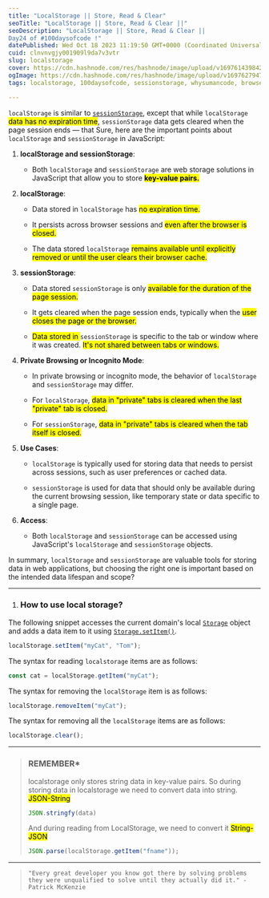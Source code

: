 ```yaml
---
title: "LocalStorage || Store, Read & Clear"
seoTitle: "LocalStorage || Store, Read & Clear ||"
seoDescription: "LocalStorage || Store, Read & Clear ||
Day24 of #100daysofcode !"
datePublished: Wed Oct 18 2023 11:19:50 GMT+0000 (Coordinated Universal Time)
cuid: clnvnvgjy001909l9da7v3vtr
slug: localstorage
cover: https://cdn.hashnode.com/res/hashnode/image/upload/v1697614398428/0d70465a-2e85-4a09-9b08-052da522169c.png
ogImage: https://cdn.hashnode.com/res/hashnode/image/upload/v1697627947733/59a414f6-6c2b-43a6-99b5-8d55c8eb192e.png
tags: localstorage, 100daysofcode, sessionstorage, whysumancode, browser-storage

---
```


`localStorage` is similar to [`sessionStorage`](https://developer.mozilla.org/en-US/docs/Web/API/Window/sessionStorage), except that while `localStorage` <mark>data has no expiration time</mark>, `sessionStorage` data gets cleared when the page session ends — that Sure, here are the important points about `localStorage` and `sessionStorage` in JavaScript:

1. **localStorage and sessionStorage**:
    
    * Both `localStorage` and `sessionStorage` are web storage solutions in JavaScript that allow you to store **<mark>key-value pairs.</mark>**
        
2. **localStorage**:
    
    * Data stored in `localStorage` has <mark>no expiration time.</mark>
        
    * It persists across browser sessions and <mark>even after the browser is closed.</mark>
        
    * The data stored `localStorage` <mark>remains available until explicitly removed or until the user clears their browser cache.</mark>
        
3. **sessionStorage**:
    
    * Data stored `sessionStorage` is only <mark>available for the duration of the page session.</mark>
        
    * It gets cleared when the page session ends, typically when the <mark>user closes the page or the browser.</mark>
        
    * <mark>Data stored in </mark> `sessionStorage` is specific to the tab or window where it was created. <mark>It's not shared between tabs or windows.</mark>
        
4. **Private Browsing or Incognito Mode**:
    
    * In private browsing or incognito mode, the behavior of `localStorage` and `sessionStorage` may differ.
        
    * For `localStorage`, <mark>data in "private" tabs is cleared when the last "private" tab is closed.</mark>
        
    * For `sessionStorage`, <mark>data in "private" tabs is cleared when the tab itself is closed.</mark>
        
5. **Use Cases**:
    
    * `localStorage` is typically used for storing data that needs to persist across sessions, such as user preferences or cached data.
        
    * `sessionStorage` is used for data that should only be available during the current browsing session, like temporary state or data specific to a single page.
        
6. **Access**:
    
    * Both `localStorage` and `sessionStorage` can be accessed using JavaScript's `localStorage` and `sessionStorage` objects.
        

In summary, `localStorage` and `sessionStorage` are valuable tools for storing data in web applications, but choosing the right one is important based on the intended data lifespan and scope?

---

1. ### How to use local storage?
    

The following snippet accesses the current domain's local [`Storage`](https://developer.mozilla.org/en-US/docs/Web/API/Storage) object and adds a data item to it using [`Storage.setItem()`](https://developer.mozilla.org/en-US/docs/Web/API/Storage/setItem).

```javascript
localStorage.setItem("myCat", "Tom");
```

The syntax for reading `localstorage` items are as follows:

```javascript
const cat = localStorage.getItem("myCat");
```

The syntax for removing the `localStorage` item is as follows:

```javascript
localStorage.removeItem("myCat");
```

The syntax for removing all the `localStorage` items are as follows:

```javascript
localStorage.clear();
```

---

> ### REMEMBER\*
> 
> localstorage only stores string data in key-value pairs. So during storing data in localstorage we need to convert data into string. <mark>JSON-String</mark>
> 
> ```javascript
> JSON.stringfy(data)
> ```
> 
> And during reading from LocalStorage, we need to convert it <mark>String-JSON</mark>
> 
> ```javascript
> JSON.parse(localStorage.getItem("fname"));
> ```

---

> `"Every great developer you know got there by solving problems they were unqualified to solve until they actually did it." - Patrick McKenzie`